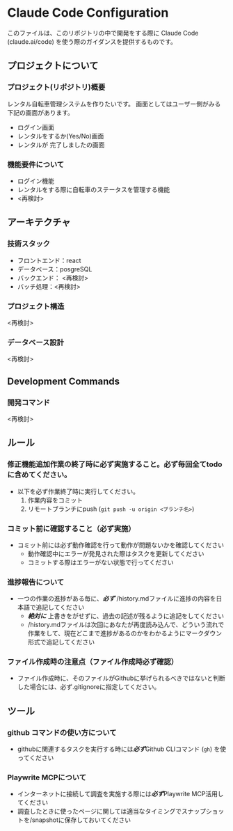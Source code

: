 # Claude Code Configuration

このファイルは、このリポジトリの中で開発をする際に Claude Code (claude.ai/code) を使う際のガイダンスを提供するものです。

## プロジェクトについて

### プロジェクト(リポジトリ)概要

レンタル自転車管理システムを作りたいです。
画面としてはユーザー側がみる下記の画面があります。
- ログイン画面
- レンタルをするか(Yes/No)画面
- レンタルが 完了しましたの画面

### 機能要件について

- ログイン機能
- レンタルをする際に自転車のステータスを管理する機能
- <再検討>

## アーキテクチャ

### 技術スタック

- フロントエンド：react
- データベース：posgreSQL
- バックエンド： <再検討>
- バッチ処理：<再検討>

### プロジェクト構造

<再検討>

### データベース設計

<再検討>

## Development Commands

### 開発コマンド

<再検討>

## ルール

### 修正機能追加作業の終了時に必ず実施すること。必ず毎回全てtodoに含めてください。

- 以下を必ず作業終了時に実行してください。
  1. 作業内容をコミット
  2. リモートブランチにpush (`git push -u origin <ブランチ名>`)

### コミット前に確認すること（必ず実施）

- コミット前には必ず動作確認を行って動作が問題ないかを確認してください
  - 動作確認中にエラーが発見された際はタスクを更新してください
  - コミットする際はエラーがない状態で行ってください

### 進捗報告について
- 一つの作業の進捗がある毎に、***必ず*** /history.mdファイルに進捗の内容を日本語で追記してください
  - ***絶対に*** 上書きをがせずに、過去の記述が残るように追記をしてください
  - /history.mdファイルは次回にあなたが再度読み込んで、どういう流れで作業をして、現在どこまで進捗があるのかをわかるようにマークダウン形式で追記してください

### ファイル作成時の注意点（ファイル作成時必ず確認）
- ファイル作成時に、そのファイルがGithubに挙げられるべきではないと判断した場合には、必ず.gitignoreに指定してください。

## ツール

### github コマンドの使い方について
- githubに関連するタスクを実行する時には***必ず***Github CLIコマンド (`gh`) を使ってください

### Playwrite MCPについて
- インターネットに接続して調査を実施する際には***必ず***Playwrite MCP活用してください
- 調査したときに使ったページに関しては適当なタイミングでスナップショットを/snapshotに保存しておいてください